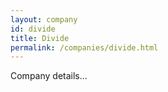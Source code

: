 ```yaml
---
layout: company
id: divide
title: Divide
permalink: /companies/divide.html
---
```


Company details...